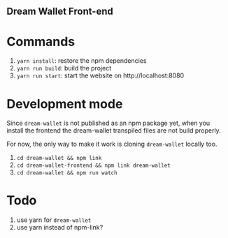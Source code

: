 ## Dream Wallet Front-end

# Commands

1. `yarn install`: restore the npm dependencies
2. `yarn run build`: build the project
3. `yarn run start`: start the website on http://localhost:8080

# Development mode

Since `dream-wallet` is not published as an npm package yet, when you install the frontend the dream-wallet transpiled files are not build properly.

For now, the only way to make it work is cloning `dream-wallet` locally too.

1. `cd dream-wallet && npm link`
2. `cd dream-wallet-frontend && npm link dream-wallet`
3. `cd dream-wallet && npm run watch`

# Todo

1. use yarn for `dream-wallet`
2. use yarn instead of npm-link?
